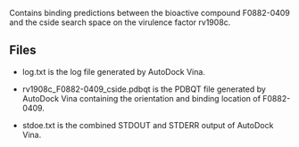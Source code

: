 Contains binding predictions between the bioactive compound F0882-0409 and the cside search space on the virulence factor rv1908c.

## Files

- log.txt is the log file generated by AutoDock Vina.

- rv1908c_F0882-0409_cside.pdbqt is the PDBQT file generated by AutoDock Vina containing the orientation and binding location of F0882-0409.

- stdoe.txt is the combined STDOUT and STDERR output of AutoDock Vina.

